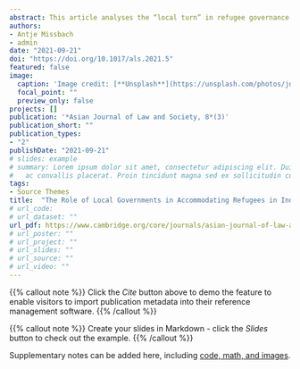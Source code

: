 ```yaml
---
abstract: This article analyses the “local turn” in refugee governance in Indonesia through a comparative case-study of two cities, Makassar and Jakarta. It compares how these two cities have responded to the obligations to provide alternative accommodation to detention, imposed upon them by the Presidential Regulation No. 125 of 2016 concerning the Treatment of Refugees (PR). While the shift to non-custodial community shelters has been widely praised, we discuss issues that arose when the national government shifted the responsibility for providing accommodation for refugees to local governments, without the allocation of the required funds. The outcome has been a general lack of engagement by local governments. By locating this case-study in the wider global trend of “local turns” in the management of refugee issues, we argue that, in Indonesia, the “local turn” in responsibility for refugees is not fostering a protection approach, but has worsened the conditions for refugees.
authors:
- Antje Missbach
- admin
date: "2021-09-21"
doi: "https://doi.org/10.1017/als.2021.5"
featured: false
image:
  caption: 'Image credit: [**Unsplash**](https://unsplash.com/photos/jdD8gXaTZsc)'
  focal_point: ""
  preview_only: false
projects: []
publication: '*Asian Journal of Law and Society, 8*(3)'
publication_short: ""
publication_types:
- "2"
publishDate: "2021-09-21"
# slides: example
# summary: Lorem ipsum dolor sit amet, consectetur adipiscing elit. Duis posuere tellus
#   ac convallis placerat. Proin tincidunt magna sed ex sollicitudin condimentum.
tags:
- Source Themes
title:  "The Role of Local Governments in Accommodating Refugees in Indonesia: Investigating Best-Case and Worst-Case Scenarios"
# url_code: 
# url_dataset: ""
url_pdf: https://www.cambridge.org/core/journals/asian-journal-of-law-and-society/article/abs/role-of-local-governments-in-accommodating-refugees-in-indonesia-investigating-bestcase-and-worstcase-scenarios/DDDA64A05C25DB60471E79A70B0C2808
# url_poster: ""
# url_project: ""
# url_slides: ""
# url_source: ""
# url_video: ""
---
```


{{% callout note %}}
Click the *Cite* button above to demo the feature to enable visitors to import publication metadata into their reference management software.
{{% /callout %}}

{{% callout note %}}
Create your slides in Markdown - click the *Slides* button to check out the example.
{{% /callout %}}

Supplementary notes can be added here, including [code, math, and images](https://wowchemy.com/docs/writing-markdown-latex/).

